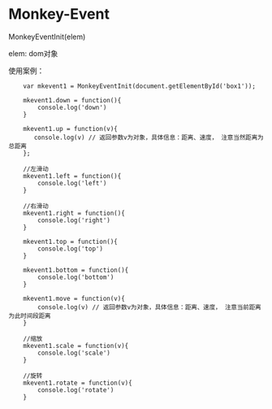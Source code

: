 # Monkey-Event

MonkeyEventInit(elem)

elem: dom对象

使用案例：

        var mkevent1 = MonkeyEventInit(document.getElementById('box1'));

        mkevent1.down = function(){
            console.log('down')
        }

        mkevent1.up = function(v){
           console.log(v) // 返回参数v为对象，具体信息：距离、速度， 注意当然距离为总距离
        };
        
        //左滑动
        mkevent1.left = function(){
            console.log('left')
        }
        
        //右滑动
        mkevent1.right = function(){
            console.log('right')
        }

        mkevent1.top = function(){
            console.log('top')
        }

        mkevent1.bottom = function(){
            console.log('bottom')
        }

        mkevent1.move = function(v){
            console.log(v) // 返回参数v为对象，具体信息：距离、速度， 注意当前距离为此时间段距离
        }
        
        //缩放
        mkevent1.scale = function(v){
            console.log('scale')
        }
        
        //旋转
        mkevent1.rotate = function(v){
            console.log('rotate')
        }

        

